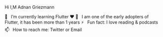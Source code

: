 Hi I,M Adnan Griezmann

🌱  I’m currently learning Flutter ❤️
🗿  I am one of the early adopters of Flutter, it has been more than 1 years
⚡  Fun fact: I love reading & podcasts
📫  How to reach me: Twitter or Email









